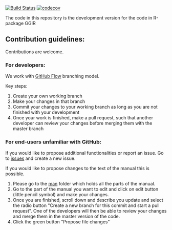 [![Build Status](https://travis-ci.org/wadpac/GGIR.svg?branch=expandtests)](https://travis-ci.org/wadpac/GGIR) [![codecov](https://codecov.io/gh/wadpac/GGIR/branch/expandtests/graph/badge.svg)](https://codecov.io/gh/wadpac/GGIR)

The code in this repository is the development version for the code in R-package GGIR

## Contribution guidelines:
Contributions are welcome.

### For developers:
We work with [GitHub Flow](https://guides.github.com/introduction/flow/) branching model.

Key steps:
1. Create your own working branch
2. Make your changes in that branch
3. Commit your changes to your working branch as long as you are not finished with your development
4. Once your work is finished, make a pull request, such that another developer can review your changes before merging them with the master branch

### For end-users unfamiliar with GitHub:
If you would like to propose additional functionalities or report an issue. Go to [issues](https://github.com/wadpac/GGIR/issues) and create a new issue.

If you would like to propose changes to the text of the manual this is possible.
1. Please go to the [man](https://github.com/wadpac/GGIR/tree/master/man) folder which holds all the parts of the manual.
2. Go to the part of the manual you want to edit and click on edit button (little pencil symbol) and make your changes.
3. Once you are finished, scroll down and describe you update and select the radio button "Create a new branch for this commit and start a pull request". One of the developers will then be able to review your changes and merge them in the master version of the code.
4. Click the green button "Propose file changes"
